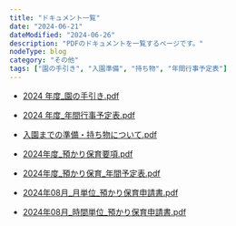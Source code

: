 ```yaml
---
title: "ドキュメント一覧"
date: "2024-06-21"
dateModified: "2024-06-26"
description: "PDFのドキュメントを一覧するページです。"
nodeType: blog
category: "その他"
tags: ["園の手引き", "入園準備", "持ち物", "年間行事予定表"]
---
```


- <a href="/doc/2024年度_園の手引き.pdf" target="_blank">2024 年度_園の手引き.pdf</a>
- <a href="/doc/2024年度_年間行事予定表.pdf" target="_blank">2024 年度_年間行事予定表.pdf</a>
- <a href="/doc/入園までの準備・持ち物について.pdf" target="_blank">入園までの準備・持ち物について.pdf</a>

- <a href="/doc/2024年度_預かり保育要項.pdf" target="_blank">2024年度_預かり保育要項.pdf</a>
- <a href="/doc/2024年度_預かり保育_年間予定表.pdf" target="_blank">2024年度_預かり保育_年間予定表.pdf</a>
- <a href="/doc/2024年08月_月単位_預かり保育申請書.pdf" target="_blank">2024年08月_月単位_預かり保育申請書.pdf</a>
- <a href="/doc/2024年08月_時間単位_預かり保育申請書.pdf" target="_blank">2024年08月_時間単位_預かり保育申請書.pdf</a>
